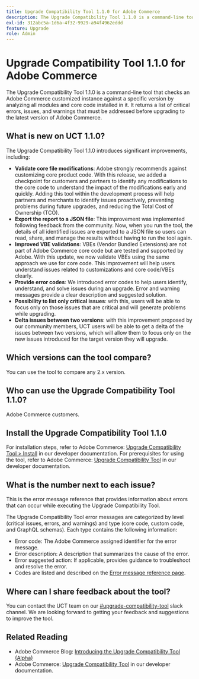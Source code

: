 ```yaml
---
title: Upgrade Compatibility Tool 1.1.0 for Adobe Commerce
description: The Upgrade Compatibility Tool 1.1.0 is a command-line tool that checks an Adobe Commerce customized instance against a specific version by analyzing all modules and core code installed in it. It returns a list of critical errors, issues, and warnings that must be addressed before upgrading to the latest version of Adobe Commerce.
exl-id: 312abc5a-1d6a-4f32-9929-a94f4962eddd
feature: Upgrade
role: Admin
---
```

# Upgrade Compatibility Tool 1.1.0 for Adobe Commerce

The Upgrade Compatibility Tool 1.1.0 is a command-line tool that checks an Adobe Commerce customized instance against a specific version by analyzing all modules and core code installed in it. It returns a list of critical errors, issues, and warnings that must be addressed before upgrading to the latest version of Adobe Commerce.

## What is new on UCT 1.1.0?

The Upgrade Compatibility Tool 1.1.0 introduces significant improvements, including:

* **Validate core file modifications**: Adobe strongly recommends against customizing core product code. With this release, we added a checkpoint for customers and partners to identify any modifications to the core code to understand the impact of the modifications early and quickly. Adding this tool within the development process will help partners and merchants to identify issues proactively, preventing problems during future upgrades, and reducing the Total Cost of Ownership (TCO).
* **Export the report to a JSON file**: This improvement was implemented following feedback from the community. Now, when you run the tool, the details of all identified issues are exported to a JSON file so users can read, share, and manage the results without having to run the tool again.
* **Improved VBE validations**: VBEs (Vendor Bundled Extensions) are not part of Adobe Commerce core code but are tested and supported by Adobe. With this update, we now validate VBEs using the same approach we use for core code. This improvement will help users understand issues related to customizations and core code/VBEs clearly.
* **Provide error codes**: We introduced error codes to help users identify, understand, and solve issues during an upgrade. Error and warning messages provide a clear description and suggested solution.
* **Possibility to list only critical issues**: with this, users will be able to focus only on those issues that are critical and will generate problems while upgrading.
* **Delta issues between two versions**: with this improvement proposed by our community members, UCT users will be able to get a delta of the issues between two versions, which will allow them to focus only on the new issues introduced for the target version they will upgrade.

## Which versions can the tool compare?

You can use the tool to compare any 2.x version.

## Who can use the Upgrade Compatibility Tool 1.1.0?

Adobe Commerce customers.

## Install the Upgrade Compatibility Tool 1.1.0

For installation steps, refer to Adobe Commerce: [Upgrade Compatibility Tool > Install](https://experienceleague.adobe.com/en/docs/commerce-operations/upgrade-guide/upgrade-compatibility-tool/use-upgrade-compatibility-tool/run) in our developer documentation. For prerequisites for using the tool, refer to Adobe Commerce: [Upgrade Compatibility Tool](https://experienceleague.adobe.com/en/docs/commerce-operations/upgrade-guide/upgrade-compatibility-tool/prerequisites) in our developer documentation.

## What is the number next to each issue?

This is the error message reference that provides information about errors that can occur while executing the Upgrade Compatibility Tool.

The Upgrade Compatibility Tool error messages are categorized by level (critical issues, errors, and warnings) and type (core code, custom code, and GraphQL schemas). Each type contains the following information:

* Error code: The Adobe Commerce assigned identifier for the error message.
* Error description: A description that summarizes the cause of the error.
* Error suggested action: If applicable, provides guidance to troubleshoot and resolve the error.
* Codes are listed and described on the [Error message reference page](https://experienceleague.adobe.com/en/docs/commerce-operations/upgrade-guide/upgrade-compatibility-tool/reporting/error-messages).

## Where can I share feedback about the tool?

You can contact the UCT team on our [#upgrade-compatibility-tool](https://magentocommeng.slack.com/archives/C019Y143U9F) slack channel. We are looking forward to getting your feedback and suggestions to improve the tool.

## Related Reading

* Adobe Commerce Blog: [Introducing the Upgrade Compatibility Tool (Alpha)](https://magento.com/blog/magento-news/introducing-upgrade-compatibility-tool)
* Adobe Commerce: [Upgrade Compatibility Tool](https://experienceleague.adobe.com/en/docs/commerce-operations/upgrade-guide/upgrade-compatibility-tool/overview) in our developer documentation.
